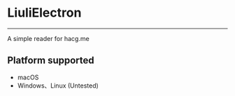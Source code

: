 # LiuliElectron
---
A simple reader for hacg.me
## Platform supported
- macOS
- Windows、Linux (Untested)
